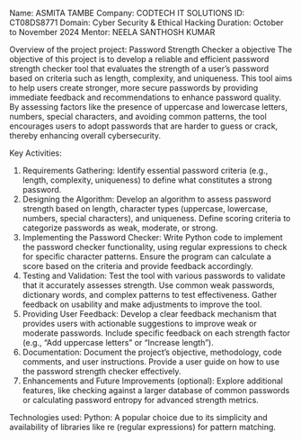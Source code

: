 Name: ASMITA TAMBE
Company: CODTECH IT SOLUTIONS
ID: CT08DS8771
Domain: Cyber Security & Ethical Hacking
Duration: October to November 2024
Mentor: NEELA SANTHOSH KUMAR

Overview of the project
project: Password Strength Checker
a
objective
The objective of this project is to develop a reliable and efficient password strength checker tool that evaluates the strength of a user’s password based on criteria such as length, complexity, and uniqueness. This tool aims to help users create stronger, more secure passwords by providing immediate feedback and recommendations to enhance password quality. By assessing factors like the presence of uppercase and lowercase letters, numbers, special characters, and avoiding common patterns, the tool encourages users to adopt passwords that are harder to guess or crack, thereby enhancing overall cybersecurity.

Key Activities:
1. Requirements Gathering:
Identify essential password criteria (e.g., length, complexity, uniqueness) to define what constitutes a strong password.
2. Designing the Algorithm:
Develop an algorithm to assess password strength based on length, character types (uppercase, lowercase, numbers, special characters), and uniqueness.
Define scoring criteria to categorize passwords as weak, moderate, or strong.
3. Implementing the Password Checker:
Write Python code to implement the password checker functionality, using regular expressions to check for specific character patterns.
Ensure the program can calculate a score based on the criteria and provide feedback accordingly.
4. Testing and Validation:
Test the tool with various passwords to validate that it accurately assesses strength.
Use common weak passwords, dictionary words, and complex patterns to test effectiveness.
Gather feedback on usability and make adjustments to improve the tool.
5. Providing User Feedback:
Develop a clear feedback mechanism that provides users with actionable suggestions to improve weak or moderate passwords.
Include specific feedback on each strength factor (e.g., “Add uppercase letters” or “Increase length”).
6. Documentation:
Document the project’s objective, methodology, code comments, and user instructions.
Provide a user guide on how to use the password strength checker effectively.
7. Enhancements and Future Improvements (optional):
Explore additional features, like checking against a larger database of common passwords or calculating password entropy for advanced strength metrics.

Technologies used:
Python: A popular choice due to its simplicity and availability of libraries like re (regular expressions) for pattern matching.


